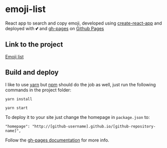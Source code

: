 # emoji-list

React app to search and copy emoji, developed using [create-react-app](https://github.com/facebook/create-react-app) and deployed with 💕 and [gh-pages](https://www.npmjs.com/package/gh-pages) on [Github Pages](https://pages.github.com/)
## Link to the project
[Emoji list](https://silviobi.github.io/emoji-list/)

## Build and deploy

I like to use [yarn](https://yarnpkg.com/lang/en/) but [npm](https://www.npmjs.com/) should do the job as well, just run the following commands in the project folder:

```
yarn install

yarn start
```

To deploy it to your site just change the homepage in `package.json` to:

```
"homepage": "http://[github-username].github.io/[github-repository-name]",
```

Follow the [gh-pages documentation](https://www.npmjs.com/package/gh-pages) for more info.